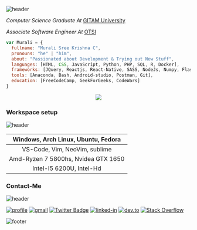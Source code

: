 ![header](https://capsule-render.vercel.app/api?type=Slice&color=0:FF5F6D,100:FFC371&text=Hi%20I%20am%20Murali&fontAlign=75&height=150&desc=-%20An%20Open%20Source%20Enthusiast&fontSize=50&fontColor=fbf1c7&descAlignY=35&fontAlignY=15&descAlign=75&stroke=000000&strokeWidth=1&rotate=10)

<p><em>Computer Science Graduate At</em> <a href="https://www.gitam.edu/academics/gitam-campuses/bengaluru-campus">GITAM University</a></p>
<p><em>Associate Software Engineer At</em> <a href="https://otsi-global.com/about-us/">OTSI</a></p>

```javascript
var Murali = {
  fullname: "Murali Sree Krishna C",
  pronouns: "he" | "him",
  about: "Passionated about Development & Trying out New Stuff",
  languages: [HTML, CSS, JavaScript, Python, PHP, SQL, R, Docker],
  frameworks: [JQuery, Reactjs, React-Native, SASS, NodeJs, Numpy, Flask, Django, OpenCV, BootStrap, MySql, Selenium],
  tools: [Anaconda, Bash, Android-studio, Postman, Git],
  education: [FreeCodeCamp, GeekForGeeks, CodeWars]
}
```

<!-- <p align = "center">
 <img  src="https://github-readme-streak-stats.herokuapp.com/?user=ChittojiMuraliSreeKrishna&show_icons=true&locale=en&layout=compact&theme=onedark-duo&line_height=0" />
</p>  -->

<p align = "center">
 <img  src="https://github-readme-stats.vercel.app/api?username=ChittojiMuraliSreeKrishna&&show_icons=true&&title_color=000000&icon_color=000000&text_color=282828&hide_title=true&text_bold=false&bg_color=40,FFC371,FF5F6D" />
</p> 

### Workspace setup
![header](https://capsule-render.vercel.app/api?type=rect&color=0:FF5F6D,100:FFC371&height=1)

| Windows, Arch Linux, Ubuntu, Fedora |
|:-------------------:|
| VS-Code, Vim, NeoVim, sublime |
| Amd-Ryzen 7 5800hs, Nvidea GTX 1650 |
| Intel-I5 6200U, Intel-Hd |



### Contact-Me
![header](https://capsule-render.vercel.app/api?type=rect&color=0:FF5F6D,100:FFC371&height=1)

[![profile](https://img.shields.io/badge/Profile-5340ff?style=for-the-badge&logo=Google-chrome&logoColor=white)](https://chittojimuralisreekrishna.github.io/portfolio/)
[![gmail](https://img.shields.io/badge/Gmail-D14836?style=for-the-badge&logo=Gmail&logoColor=white)](mailto:contato.cmkrishna97@gmail.com)
[![Twitter Badge](https://img.shields.io/badge/-Twitter-1da1f2?style=for-the-badge&logo=twitter&logoColor=white&link=https://twitter.com/CmuraliSree)](https://twitter.com/CmuraliSree)
[![linked-in](https://img.shields.io/badge/Linked_In-0077B5?style=for-the-badge&logo=LinkedIn&logoColor=white)](https://www.linkedin.com/in/murali-sree-krishna-chittoji-06a353170/)
[![dev.to](https://img.shields.io/badge/Dev.to-0A0A0A?style=for-the-badge&logo=Dev-dot-To&logoColor=white)](https://dev.to/cmuralisree)
[![Stack Overflow](https://img.shields.io/badge/-Stackoverflow-FE7A16?style=for-the-badge&logo=stack-overflow&logoColor=white)](https://stackoverflow.com/users/14588285/chittoji-murali-sree-krishna)

![footer](https://capsule-render.vercel.app/api?type=Waving&color=0:FF5F6D,100:FFC371&text=Thank%20You&fontAlign=50&height=130&fontAlignY=30&stroke=000000&strokeWidth=1&reversal=true&section=footer&fontSize=50&fontColor=fbf1c7&desc=Have%20A%20Nice%20Day)
